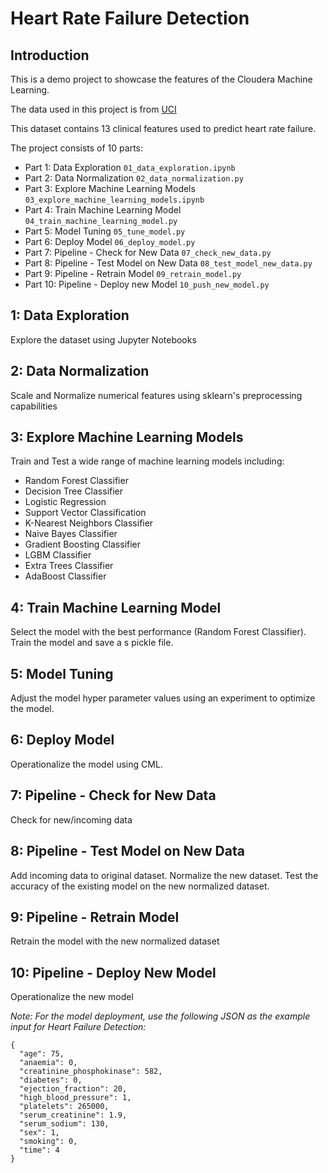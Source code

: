# Heart Rate Failure Detection


## Introduction

This is a demo project to showcase the features of the Cloudera Machine Learning.

The data used in this project is from [UCI](https://archive.ics.uci.edu/ml/datasets/Heart+failure+clinical+records)

This dataset contains 13 clinical features used to predict heart rate failure.

The project consists of 10 parts:
* Part 1:  Data Exploration                    `01_data_exploration.ipynb` 
* Part 2:  Data Normalization                  `02_data_normalization.py`
* Part 3:  Explore Machine Learning Models     `03_explore_machine_learning_models.ipynb`
* Part 4:  Train Machine Learning Model        `04_train_machine_learning_model.py`
* Part 5:  Model Tuning                        `05_tune_model.py`
* Part 6:  Deploy Model                        `06_deploy_model.py`
* Part 7:  Pipeline - Check for New Data       `07_check_new_data.py`
* Part 8:  Pipeline - Test Model on New Data   `08_test_model_new_data.py`
* Part 9:  Pipeline - Retrain Model            `09_retrain_model.py`
* Part 10: Pipeline - Deploy new Model         `10_push_new_model.py`


## 1: Data Exploration
Explore the dataset using Jupyter Notebooks

## 2: Data Normalization
Scale and Normalize numerical  features using sklearn's preprocessing capabilities

## 3: Explore Machine Learning Models
Train and Test a wide range of machine learning models including:
* Random Forest Classifier
* Decision Tree Classifier
* Logistic Regression
* Support Vector Classification
* K-Nearest Neighbors Classifier
* Naive Bayes Classifier
* Gradient Boosting Classifier
* LGBM Classifier
* Extra Trees Classifier
* AdaBoost Classifier

## 4: Train Machine Learning Model
Select the model with the best performance (Random Forest Classifier). Train the model and save a s pickle file.

## 5: Model Tuning
Adjust the model hyper parameter values using an experiment to optimize  the model.

## 6: Deploy Model
Operationalize the model using CML.

## 7: Pipeline - Check for New Data
Check for new/incoming data

## 8: Pipeline - Test Model on New Data
Add incoming data to original dataset. Normalize the new dataset. Test the accuracy of the existing model on the new normalized dataset.

## 9: Pipeline - Retrain Model
Retrain the model with the new normalized dataset

## 10: Pipeline - Deploy New Model
Operationalize the new model


_Note: For the model deployment, use the following JSON as the example input for Heart Failure Detection:_

```
{
  "age": 75,
  "anaemia": 0,
  "creatinine_phosphokinase": 582,
  "diabetes": 0,
  "ejection_fraction": 20,
  "high_blood_pressure": 1,
  "platelets": 265000,
  "serum_creatinine": 1.9,
  "serum_sodium": 130,
  "sex": 1,
  "smoking": 0,
  "time": 4
}
```
